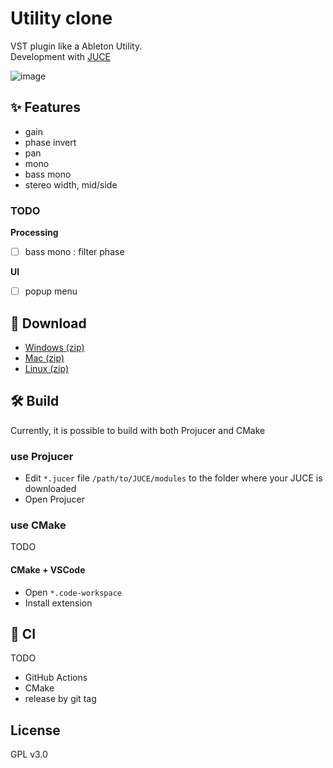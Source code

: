 # Utility clone

VST plugin like a Ableton Utility.  
Development with [JUCE](https://github.com/juce-framework/JUCE)

![image](https://github.com/m1m0zzz/utility-clone/assets/117814895/d256fde1-0c0f-4889-8f5b-c9f0dea2a480)


## ✨ Features
- gain
- phase invert
- pan
- mono
- bass mono
- stereo width, mid/side

### TODO
**Processing**
- [ ] bass mono : filter phase

**UI**
- [ ] popup menu

## 📂 Download
- [Windows (zip)](https://github.com/m1m0zzz/utility-clone/archive/refs/heads/release/windows.zip)
- [Mac (zip)](https://github.com/m1m0zzz/utility-clone/archive/refs/heads/release/macos.zip)
- [Linux (zip)](https://github.com/m1m0zzz/utility-clone/archive/refs/heads/release/linux.zip)

## 🛠️ Build
Currently, it is possible to build with both Projucer and CMake

### use Projucer
- Edit `*.jucer` file
  `/path/to/JUCE/modules` to the folder where your JUCE is downloaded
- Open Projucer

### use CMake
TODO

#### CMake + VSCode
- Open `*.code-workspace`
- Install extension

## 👷 CI
TODO

- GitHub Actions
- CMake
- release by git tag

## License
GPL v3.0
